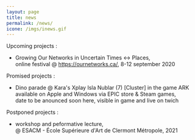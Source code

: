 ```yaml
---
layout: page
title: news
permalink: /news/
icone: /imgs/inews.gif
---
```


Upcoming projects :
- Growing Our Networks in Uncertain Times <-> Places,  
online festival @ https://ournetworks.ca/, 8-12 september 2020

  
Promised projects :
- Dino parade @ Kara's Xplay Isla Nublar (7) [Cluster] in the game ARK 
available on Apple and Windows via EPIC store & Steam games,  
date to be anounced soon here, visible in game and live on twich 

  
Postponed projects :
- workshop and peformative lecture,  
@ ESACM - École Supérieure d'Art de Clermont Métropole, 2021
